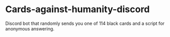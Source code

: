 # Cards-against-humanity-discord
Discord bot that randomly sends you one of 114 black cards and a script for anonymous answering.
